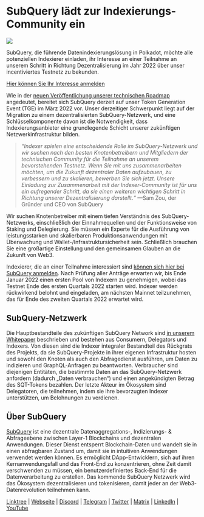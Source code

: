 # SubQuery lädt zur Indexierungs-Community ein

![](https://miro.medium.com/max/1400/1*qa014uV1jHA2WTVhUadrdA.png)

SubQuery, die führende Datenindexierungslösung in Polkadot, möchte alle potenziellen Indexierer einladen, ihr Interesse an einer Teilnahme an unserem Schritt in Richtung Dezentralisierung im Jahr 2022 über unser incentiviertes Testnetz zu bekunden.

[Hier können Sie Ihr Interesse anmelden](https://forms.gle/RyXyhb8T9Gxkwi7R9)

Wie in der [neuen Veröffentlichung unserer technischen Roadmap](./20211029-roadmap-october.md) angedeutet, bereitet sich SubQuery derzeit auf unser Token Generation Event (TGE) im März 2022 vor. Unser derzeitiger Schwerpunkt liegt auf der Migration zu einem dezentralisierten SubQuery-Netzwerk, und eine Schlüsselkomponente davon ist die Notwendigkeit, dass Indexierungsanbieter eine grundlegende Schicht unserer zukünftigen Netzwerkinfrastruktur bilden.

> _“Indexer spielen eine entscheidende Rolle im SubQuery-Netzwerk und wir suchen nach den besten Knotenbetreibern und Mitgliedern der technischen Community für die Teilnahme an unserem bevorstehenden Testnetz. Wenn Sie mit uns zusammenarbeiten möchten, um die Zukunft dezentraler Daten aufzubauen, zu verbessern und zu skalieren, bewerben Sie sich jetzt. Unsere Einladung zur Zusammenarbeit mit der Indexer-Community ist für uns ein aufregender Schritt, da sie einen weiteren wichtigen Schritt in Richtung unserer Dezentralisierung darstellt.“_ —Sam Zou, der Gründer und CEO von SubQuery

Wir suchen Knotenbetreiber mit einem tiefen Verständnis des SubQuery-Netzwerks, einschließlich der Einnahmequellen und der Funktionsweise von Staking und Delegierung. Sie müssen ein Experte für die Ausführung von leistungsstarken und skalierbaren Produktionsanwendungen mit Überwachung und Wallet-/Infrastruktursicherheit sein. Schließlich brauchen Sie eine großartige Einstellung und den gemeinsamen Glauben an die Zukunft von Web3.

Indexierer, die an einer Teilnahme interessiert sind [können sich hier bei SubQuery anmelden](https://forms.gle/RyXyhb8T9Gxkwi7R9). Nach Prüfung aller Anträge erwarten wir, bis Ende Januar 2022 einen ersten Pool von Indexern zu genehmigen, wobei das Testnet Ende des ersten Quartals 2022 starten wird. Indexer werden rückwirkend belohnt und eingeladen, am nächsten Mainnet teilzunehmen, das für Ende des zweiten Quartals 2022 erwartet wird.

## SubQuery-Netzwerk

Die Hauptbestandteile des zukünftigen SubQuery Network sind [in unserem Whitepaper](https://static.subquery.network/whitepaper.pdf) beschrieben und bestehen aus Consumern, Delegators und Indexers. Von diesen sind die Indexer integraler Bestandteil des Rückgrats des Projekts, da sie SubQuery-Projekte in ihrer eigenen Infrastruktur hosten und sowohl den Knoten als auch den Abfragedienst ausführen, um Daten zu indizieren und GraphQL-Anfragen zu beantworten. Verbraucher sind diejenigen Entitäten, die bestimmte Daten an das SubQuery-Netzwerk anfordern (dadurch „Daten verbrauchen“) und einen angekündigten Betrag des SQT-Tokens bezahlen. Der letzte Akteur im Ökosystem sind Delegatoren, die teilnehmen, indem sie ihre bevorzugten Indexer unterstützen, um Belohnungen zu verdienen.

## Über SubQuery

[SubQuery](https://subquery.network/) ist eine dezentrale Datenaggregations-, Indizierungs- & Abfrageebene zwischen Layer-1 Blockchains und dezentralen Anwendungen. Dieser Dienst entsperrt Blockchain-Daten und wandelt sie in einen abfragbaren Zustand um, damit sie in intuitiven Anwendungen verwendet werden können. Es ermöglicht DApp-Entwicklern, sich auf ihren Kernanwendungsfall und das Front-End zu konzentrieren, ohne Zeit damit verschwenden zu müssen, ein benutzerdefiniertes Back-End für die Datenverarbeitung zu erstellen. Das kommende SubQuery Netzwerk wird das Ökosystem dezentralisieren und tokenisieren, damit jeder an der Web3-Datenrevolution teilnehmen kann.

​​[Linktree](https://linktr.ee/subquerynetwork) | [Webseite](https://subquery.network/) | [Discord](https://discord.com/invite/78zg8aBSMG) | [Telegram](https://t.me/subquerynetwork) | [Twitter](https://twitter.com/subquerynetwork) | [Matrix](https://matrix.to/#/#subquery:matrix.org) | [LinkedIn](https://www.linkedin.com/company/subquery) | [YouTube](https://www.youtube.com/channel/UCi1a6NUUjegcLHDFLr7CqLw)
